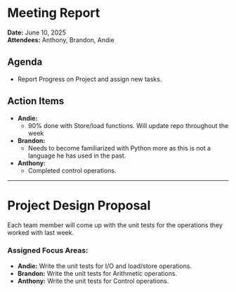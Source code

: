 # Meeting Report

**Date:** June 10, 2025  
**Attendees:** Anthony, Brandon, Andie

## Agenda
- Report Progress on Project and assign new tasks.

## Action Items

- **Andie:**  
  - 90% done with Store/load functions. Will update repo throughout the week
- **Brandon:**  
  - Needs to become familiarized with Python more as this is not a language he has used in the past.
- **Anthony:**  
  - Completed control operations. 

---


# Project Design Proposal

Each team member will come up with the unit tests for the operations they worked with last week.

### Assigned Focus Areas:
- **Andie:** Write the unit tests for I/O and load/store operations. 
- **Brandon:** Write the unit tests for Arithmetic operations.
- **Anthony:** Write the unit tests for Control operations.
